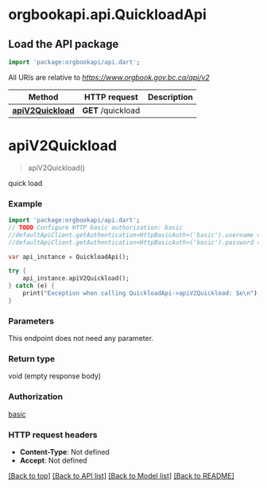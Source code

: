 # orgbookapi.api.QuickloadApi

## Load the API package
```dart
import 'package:orgbookapi/api.dart';
```

All URIs are relative to *https://www.orgbook.gov.bc.ca/api/v2*

Method | HTTP request | Description
------------- | ------------- | -------------
[**apiV2Quickload**](QuickloadApi.md#apiV2Quickload) | **GET** /quickload | 


# **apiV2Quickload**
> apiV2Quickload()



quick load

### Example 
```dart
import 'package:orgbookapi/api.dart';
// TODO Configure HTTP basic authorization: basic
//defaultApiClient.getAuthentication<HttpBasicAuth>('basic').username = 'YOUR_USERNAME'
//defaultApiClient.getAuthentication<HttpBasicAuth>('basic').password = 'YOUR_PASSWORD';

var api_instance = QuickloadApi();

try { 
    api_instance.apiV2Quickload();
} catch (e) {
    print("Exception when calling QuickloadApi->apiV2Quickload: $e\n");
}
```

### Parameters
This endpoint does not need any parameter.

### Return type

void (empty response body)

### Authorization

[basic](../README.md#basic)

### HTTP request headers

 - **Content-Type**: Not defined
 - **Accept**: Not defined

[[Back to top]](#) [[Back to API list]](../README.md#documentation-for-api-endpoints) [[Back to Model list]](../README.md#documentation-for-models) [[Back to README]](../README.md)

